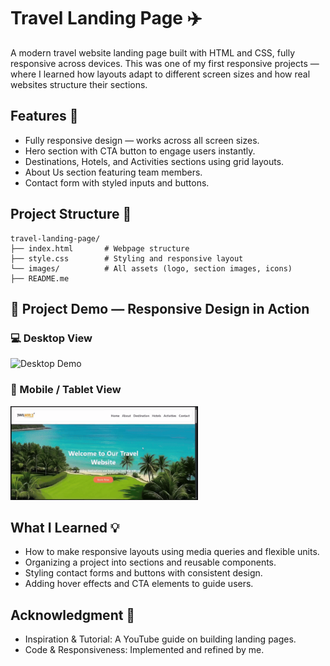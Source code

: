 # Travel Landing Page ✈️  

A modern travel website landing page built with HTML and CSS, fully responsive across devices. This was one of my first responsive projects — where I learned how layouts adapt to different screen sizes and how real websites structure their sections.  

## Features 🚀  
- Fully responsive design — works across all screen sizes.  
- Hero section with CTA button to engage users instantly.  
- Destinations, Hotels, and Activities sections using grid layouts.  
- About Us section featuring team members.  
- Contact form with styled inputs and buttons.

## Project Structure 📂  
```
travel-landing-page/
├── index.html       # Webpage structure
├── style.css        # Styling and responsive layout
└── images/          # All assets (logo, section images, icons)
├── README.me        
```
## 🎥 Project Demo — Responsive Design in Action

<h3>💻 Desktop View</h3>
<img src="./images/Travel1.gif" alt="Desktop Demo" width="700">

<h3>📱 Mobile / Tablet View</h3>
<img src="./images/travel2.gif" alt="Mobile Demo" width="300">


## What I Learned 💡  
- How to make responsive layouts using media queries and flexible units.  
- Organizing a project into sections and reusable components.  
- Styling contact forms and buttons with consistent design.  
- Adding hover effects and CTA elements to guide users.  

## Acknowledgment 🙌  
- Inspiration & Tutorial: A YouTube guide on building landing pages.  
- Code & Responsiveness: Implemented and refined by me.  
